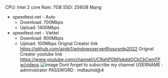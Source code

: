 
CPU: Intel 2 core
Ram: 7GB
SSD: 256GB
Mạng
- speedtest.net - Auto
  + Download: 700Mbps
  + Upload:   1400Mbps
- speedtest.net - Viettel
  + Download: 600Mbps
  + Upload:   100Mbps
Orignal Creator link https://github.com/airdp1/windowsserver6hoursrdp2022
Orignal Creator youtube link https://www.youtube.com/channel/UCRqhPGM1pkddOCbCbCemTPw/videos
![image](https://user-images.githubusercontent.com/92451987/152688641-66f36196-b151-4b90-b5fe-5e482371cde5.png)
Dont forget to subscribe my channel
USERNAME : administrator
PASSWORD : mdtauhid@4
